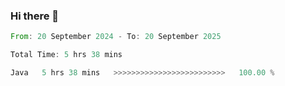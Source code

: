 ### Hi there 👋

<!--START_SECTION:waka-->

```rust
From: 20 September 2024 - To: 20 September 2025

Total Time: 5 hrs 38 mins

Java   5 hrs 38 mins   >>>>>>>>>>>>>>>>>>>>>>>>>   100.00 %
```

<!--END_SECTION:waka-->
